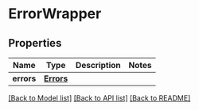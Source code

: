 # ErrorWrapper


## Properties
Name | Type | Description | Notes
------------ | ------------- | ------------- | -------------
**errors** | [**Errors**](Errors.md) |  | 

[[Back to Model list]](../README.md#documentation-for-models) [[Back to API list]](../README.md#documentation-for-api-endpoints) [[Back to README]](../README.md)


